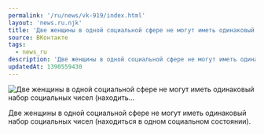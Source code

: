 ```yaml
---
permalink: '/ru/news/vk-919/index.html'
layout: 'news.ru.njk'
title: 'Две женщины в одной социальной сфере не могут иметь одинаковый набор социальных чисел (находить…'
source: ВКонтакте
tags:
  - news_ru
description: 'Две женщины в одной социальной сфере не могут иметь одинаковый набор социальных чисел (находить…'
updatedAt: 1390559430
---
```

![Две женщины в одной социальной сфере не могут иметь одинаковый набор социальных чисел (находить…](https://sun9-54.userapi.com/impf/DQmXA3fggRU1QaQD9-QsSEs4iMm3B3MhdIh4xg/hsbbDGhgYlo.jpg?size=596x453&quality=96&proxy=1&sign=ac3de642965a0bacc2d0cd8655fd5bfe&c_uniq_tag=5YMaZ-kKUS_GhE50QAgd_wdhToldYa_nOL8GREyh_qU&type=album)

Две женщины в одной социальной сфере не могут иметь одинаковый набор социальных чисел (находиться в одном социальном состоянии).
